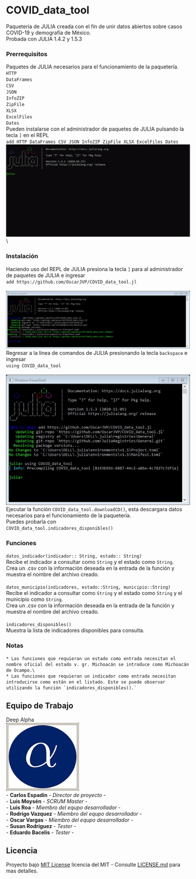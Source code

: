 # COVID_data_tool
Paquetería de JULIA creada con el fín de unir datos abiertos sobre casos COVID-19 y demografía de México.\
Probada con JULIA 1.4.2 y 1.5.3

### Prerrequisitos
Paquetes de JULIA necesarios para el funcionamiento de la paquetería.\
    `HTTP`\
    `DataFrames`\
    `CSV`\
    `JSON`\
    `InfoZIP`\
    `ZipFile`\
    `XLSX`\
    `ExcelFiles`\
    `Dates`\
Pueden instalarse con el administrador de paquetes de JULIA pulsando la tecla `]` en el REPL\
    `add HTTP DataFrames CSV JSON InfoZIP ZipFile XLSX ExcelFiles Dates`
    \
    ![](images/prerrequisitos.gif)
    \

### Instalación
Haciendo uso del REPL de JULIA presiona la tecla `]` para al administrador de paquetes de JULIA e ingresar\
    `add https://github.com/OscarJVP/COVID_data_tool.jl`\
    \
    ![](images/instalacion_1.jpg)
    \
Regresar a la línea de comandos de JULIA presionando la tecla `backspace` e ingresar\
    `using COVID_data_tool`\
    \
    ![](images/instalacion_2.jpg)
    \
Ejecutar la función `COVID_data_tool.downloadCD()`, esta descargara datos necesarios para el funcionamiento de la paquetería.\
Puedes probarla con\
    `COVID_data_tool.indicadores_disponibles()`

### Funciones
`datos_indicador(indicador:: String, estado:: String)`\
Recibe el indicador a consultar como `String` y el estado como `String`.\
Crea un .csv con la información deseada en la entrada de la función y muestra el nombre del archivo creado.\
\
`datos_municipio(indicadores, estado::String, municipio::String)`\
Recibe el indicador a consultar como `String` y el estado como `String` y el municipio como `String`.\
Crea un .csv con la información deseada en la entrada de la función y muestra el nombre del archivo creado.\
\
`indicadores_disponibles()`\
Muestra la lista de indicadores disponibles para consulta.

### Notas
    * Las funciones que requieran un estado como entrada necesitan el nombre oficial del estado v. gr. Michoacán se introduce como Michoacán de Ocampo.\
    * Las funciones que requieran un indicador como entrada necesitan introducirse como están en el listado. Este se puede observar utilizando la función `indicadores_disponibles().`

## Equipo de Trabajo
Deep Alpha\
<img src="images/deep_alpha.jpg" width="200">\
    - **Carlos Espadín** - *Director de proyecto* -\
    - **Luis Moysén** - *SCRUM Master* -\
    - **Luis Roa** - *Miembro del equpo desarrollador* -\
    - **Rodrígo Vazquez** - *Miembro del equpo desarrollador* -\
    - **Oscar Vargas** - *Miembro del equpo desarrollador* -\
    - **Susan Rodríguez** - *Tester* -\
    - **Eduardo Bacelis** - *Tester* -

## Licencia
Proyecto bajo [MIT License](LICENSE.md) licencia del MIT - Consulte [LICENSE.md](LICENSE.md) para mas detalles.
